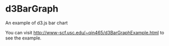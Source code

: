 # d3BarGraph
An example of d3.js bar chart

You can visit http://www-scf.usc.edu/~qin465/d3BarGraphExample.html  to see the example.
